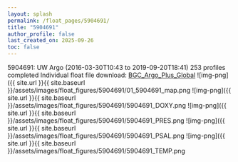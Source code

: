 ```yaml
---
layout: splash
permalink: /float_pages/5904691/
title: "5904691"
author_profile: false
last_created_on: 2025-09-26
toc: false
---
```

 
5904691: UW Argo (2016-03-30T10:43 to 2019-09-20T18:41)
253 profiles completed
Individual float file download: [BGC_Argo_Plus_Global](https://ftp.soest.hawaii.edu/bgc_argo_plus/Individual_Floats/outliers_removed/5904691_Sprof_processed.nc)
![img-png]({{ site.url }}{{ site.baseurl }}/assets/images/float_figures/5904691/01_5904691_map.png
![img-png]({{ site.url }}{{ site.baseurl }}/assets/images/float_figures/5904691/5904691_DOXY.png
![img-png]({{ site.url }}{{ site.baseurl }}/assets/images/float_figures/5904691/5904691_PRES.png
![img-png]({{ site.url }}{{ site.baseurl }}/assets/images/float_figures/5904691/5904691_PSAL.png
![img-png]({{ site.url }}{{ site.baseurl }}/assets/images/float_figures/5904691/5904691_TEMP.png
